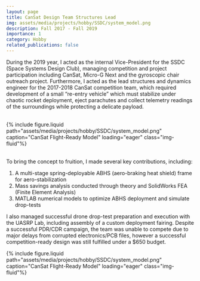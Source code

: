 ```yaml
---
layout: page
title: CanSat Design Team Structures Lead
img: assets/media/projects/hobby/SSDC/system_model.png
description: Fall 2017 - Fall 2019
importance: 1
category: Hobby
related_publications: false
---
```


During the 2019 year, I acted as the internal Vice-President for the SSDC (Space Systems Design Club), managing competition and project participation including CanSat, Micro-G Next and the gyroscopic chair outreach project. Furthermore, I acted as the lead structures and dynamics engineer for the 2017-2018 CanSat competition team, which required development of a small “re-entry vehicle” which must stabilize under chaotic rocket deployment, eject parachutes and collect telemetry readings of the surroundings while protecting a delicate payload.

<div class="row">
    <div class="col-sm mt-3 mt-md-0">&nbsp;</div> <!-- empty space -->
    <div class="col-sm-5 mt-3 mt-md-0">
        {% include figure.liquid 
            path="assets/media/projects/hobby/SSDC/system_model.png"
            caption="CanSat Flight-Ready Model"
            loading="eager" class="img-fluid"%}
    </div>
    <div class="col-sm mt-3 mt-md-0">&nbsp;</div> <!-- empty space -->
</div>

To bring the concept to fruition, I made several key contributions, including:
<ol>
    <li> A multi-stage spring-deployable ABHS (aero-braking heat shield) frame for aero-stabilization</li>
    <li> Mass savings analysis conducted through theory and SolidWorks FEA (Finite Element Analysis)</li>
    <li> MATLAB numerical models to optimize ABHS deployment and simulate drop-tests</li>
</ol>

I also managed successful drone drop-test preparation and execution with the UASRP Lab, including assembly of a custom deployment fairing. Despite a successful PDR/CDR campaign, the team was unable to compete due to major delays from corrupted electronics/PCB files, however a successful competition-ready design was still fulfilled under a $650 budget.

<div class="row">
    <div class="col-sm-5 mt-3 mt-md-0">
        {% include figure.liquid 
            path="assets/media/projects/hobby/SSDC/system_model.png"
            caption="CanSat Flight-Ready Model"
            loading="eager" class="img-fluid"%}
    </div>
</div>